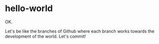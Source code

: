 # hello-world
OK.

Let's be like the branches of Github where each branch works towards the development of the world. Let's commit!
